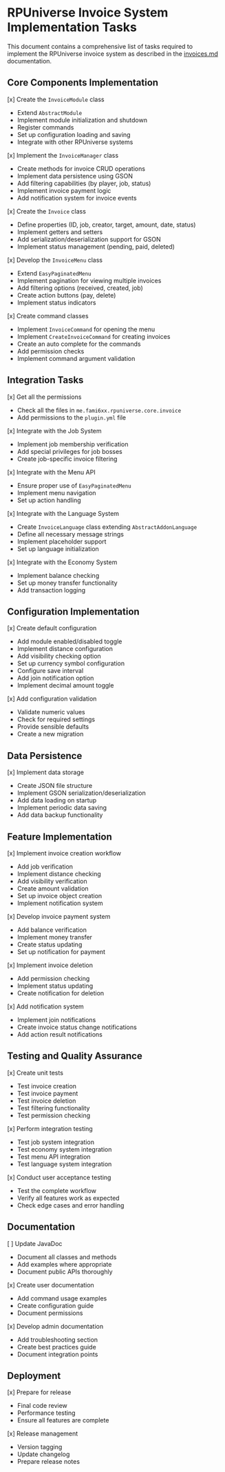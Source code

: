 # RPUniverse Invoice System Implementation Tasks

This document contains a comprehensive list of tasks required to implement the RPUniverse invoice system as described in the [invoices.md](invoices.md) documentation.

## Core Components Implementation

[x] Create the `InvoiceModule` class
   - Extend `AbstractModule`
   - Implement module initialization and shutdown
   - Register commands
   - Set up configuration loading and saving
   - Integrate with other RPUniverse systems

[x] Implement the `InvoiceManager` class
   - Create methods for invoice CRUD operations
   - Implement data persistence using GSON
   - Add filtering capabilities (by player, job, status)
   - Implement invoice payment logic
   - Add notification system for invoice events

[x] Create the `Invoice` class
   - Define properties (ID, job, creator, target, amount, date, status)
   - Implement getters and setters
   - Add serialization/deserialization support for GSON
   - Implement status management (pending, paid, deleted)

[x] Develop the `InvoiceMenu` class
   - Extend `EasyPaginatedMenu`
   - Implement pagination for viewing multiple invoices
   - Add filtering options (received, created, job)
   - Create action buttons (pay, delete)
   - Implement status indicators

[x] Create command classes
   - Implement `InvoiceCommand` for opening the menu
   - Implement `CreateInvoiceCommand` for creating invoices
   - Create an auto complete for the commands
   - Add permission checks
   - Implement command argument validation

## Integration Tasks

[x] Get all the permissions
   - Check all the files in `me.fami6xx.rpuniverse.core.invoice`
   - Add permissions to the `plugin.yml` file

[x] Integrate with the Job System
   - Implement job membership verification
   - Add special privileges for job bosses
   - Create job-specific invoice filtering

[x] Integrate with the Menu API
   - Ensure proper use of `EasyPaginatedMenu`
   - Implement menu navigation
   - Set up action handling

[x] Integrate with the Language System
   - Create `InvoiceLanguage` class extending `AbstractAddonLanguage`
   - Define all necessary message strings
   - Implement placeholder support
   - Set up language initialization

[x] Integrate with the Economy System
   - Implement balance checking
   - Set up money transfer functionality
   - Add transaction logging

## Configuration Implementation

[x] Create default configuration
   - Add module enabled/disabled toggle
   - Implement distance configuration
   - Add visibility checking option
   - Set up currency symbol configuration
   - Configure save interval
   - Add join notification option
   - Implement decimal amount toggle

[x] Add configuration validation
   - Validate numeric values
   - Check for required settings
   - Provide sensible defaults
   - Create a new migration 

## Data Persistence

[x] Implement data storage
   - Create JSON file structure
   - Implement GSON serialization/deserialization
   - Add data loading on startup
   - Implement periodic data saving
   - Add data backup functionality

## Feature Implementation

[x] Implement invoice creation workflow
   - Add job verification
   - Implement distance checking
   - Add visibility verification
   - Create amount validation
   - Set up invoice object creation
   - Implement notification system

[x] Develop invoice payment system
   - Add balance verification
   - Implement money transfer
   - Create status updating
   - Set up notification for payment

[x] Implement invoice deletion
   - Add permission checking
   - Implement status updating
   - Create notification for deletion

[x] Add notification system
   - Implement join notifications
   - Create invoice status change notifications
   - Add action result notifications

## Testing and Quality Assurance

[x] Create unit tests
   - Test invoice creation
   - Test invoice payment
   - Test invoice deletion
   - Test filtering functionality
   - Test permission checking

[x] Perform integration testing
   - Test job system integration
   - Test economy system integration
   - Test menu API integration
   - Test language system integration

[x] Conduct user acceptance testing
   - Test the complete workflow
   - Verify all features work as expected
   - Check edge cases and error handling

## Documentation

[ ] Update JavaDoc
   - Document all classes and methods
   - Add examples where appropriate
   - Document public APIs thoroughly

[x] Create user documentation
   - Add command usage examples
   - Create configuration guide
   - Document permissions

[x] Develop admin documentation
   - Add troubleshooting section
   - Create best practices guide
   - Document integration points

## Deployment

[x] Prepare for release
   - Final code review
   - Performance testing
   - Ensure all features are complete

[x] Release management
   - Version tagging
   - Update changelog
   - Prepare release notes
